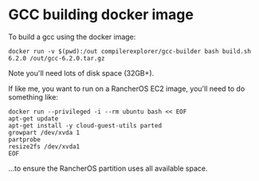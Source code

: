 # GCC building docker image

To build a gcc using the docker image:

    docker run -v $(pwd):/out compilerexplorer/gcc-builder bash build.sh 6.2.0 /out/gcc-6.2.0.tar.gz

Note you'll need lots of disk space (32GB+).

If like me, you want to run on a RancherOS EC2 image, you'll need to do something like:

    docker run --privileged -i --rm ubuntu bash << EOF
    apt-get update
    apt-get install -y cloud-guest-utils parted
    growpart /dev/xvda 1
    partprobe
    resize2fs /dev/xvda1
    EOF

...to ensure the RancherOS partition uses all available space.

